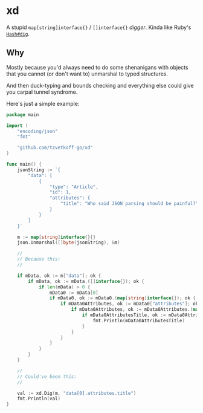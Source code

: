# xd

A stupid `map[string]interface{}` / `[]interface{}` _digger_. Kinda like Ruby's [`Hash#dig`](https://ruby-doc.org/core-2.3.0/Hash.html#method-i-dig).

## Why

Mostly because you'd always need to do some shenanigans with objects that you cannot (or don't want to) unmarshal to typed structures.

And then duck-typing and bounds checking and everything else could give you carpal tunnel syndrome.

Here's just a simple example:

``` go
package main

import (
	"encoding/json"
	"fmt"

	"github.com/tzvetkoff-go/xd"
)

func main() {
	jsonString := `{
		"data": [
			{
				"type": "Article",
				"id": 1,
				"attributes": {
					"title": "Who said JSON parsing should be painful?"
				}
			}
		]
	}`

	m := map[string]interface{}{}
	json.Unmarshal([]byte(jsonString), &m)

	//
	// Because this:
	//

	if mData, ok := m["data"]; ok {
		if mData, ok := mData.([]interface{}); ok {
			if len(mData) > 0 {
				mData0 := mData[0]
				if mData0, ok := mData0.(map[string]interface{}); ok {
					if mData0Attributes, ok := mData0["attributes"]; ok {
						if mData0Attributes, ok := mData0Attributes.(map[string]interface{}); ok {
							if mData0AttributesTitle, ok := mData0Attributes["title"]; ok {
								fmt.Println(mData0AttributesTitle)
							}
						}
					}
				}
			}
		}
	}

	//
	// Could've been this:
	//

	val := xd.Dig(m, "data[0].attributes.title")
	fmt.Println(val)
}
```
